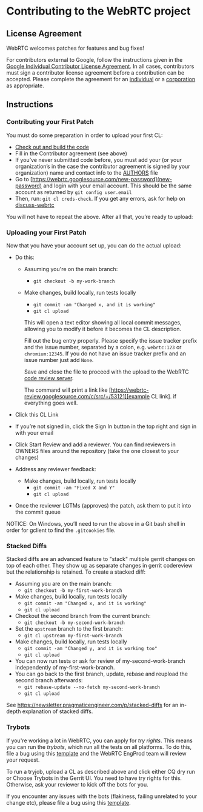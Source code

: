 # Contributing to the WebRTC project

## License Agreement

WebRTC welcomes patches for features and bug fixes!

For contributors external to Google, follow the instructions given in the
[Google Individual Contributor License Agreement][Google individual CLA].
In all cases, contributors must sign a contributor license agreement before
a contribution can be accepted. Please complete the agreement for an
[individual][individual] or a [corporation][corporation] as appropriate.

[Google Individual CLA]: https://cla.developers.google.com/about/google-individual.
[individual]: https://developers.google.com/open-source/cla/individual
[corporation]: https://developers.google.com/open-source/cla/corporate


## Instructions

### Contributing your First Patch
You must do some preparation in order to upload your first CL:

* [Check out and build the code][Check out and build the code]
* Fill in the Contributor agreement (see above)
* If you’ve never submitted code before, you must add your
  (or your organization’s in the case the contributor agreement is signed by
  your organization) name and contact info to the
 [AUTHORS][AUTHORS] file
* Go to [https://webrtc.googlesource.com/new-password](new-password)
  and login with your email account. This should be the same account as
  returned by `git config user.email`
* Then, run: `git cl creds-check`. If you get any errors, ask for help on
 [discuss-webrtc][discuss-webrtc]

You will not have to repeat the above. After all that, you’re ready to upload:

[Check out and build the code]: https://webrtc.googlesource.com/src/+/refs/heads/main/docs/native-code/development/
[AUTHORS]: https://webrtc.googlesource.com/src/+/refs/heads/main/AUTHORS
[new-password]: https://webrtc.googlesource.com/new-password
[discuss-webrtc]: https://groups.google.com/forum/#!forum/discuss-webrtc
[Chromium recommendations for code reviews]: https://chromium.googlesource.com/chromium/src/+/main/docs/cl_tips.md

### Uploading your First Patch
Now that you have your account set up, you can do the actual upload:

*  Do this:
    * Assuming you're on the main branch:
        * `git checkout -b my-work-branch`
    * Make changes, build locally, run tests locally
        * `git commit -am "Changed x, and it is working"`
        * `git cl upload`

      This will open a text editor showing all local commit messages, allowing you
      to modify it before it becomes the CL description.

      Fill out the bug entry properly. Please specify the issue tracker prefix and
      the issue number, separated by a colon, e.g. `webrtc:123` or `chromium:12345`.
      If you do not have an issue tracker prefix and an issue number just add `None`.

      Save and close the file to proceed with the upload to the WebRTC
      [code review server](https://webrtc-review.googlesource.com/q/status:open).

      The command will print a link like
      [https://webrtc-review.googlesource.com/c/src/+/53121][example CL link].
      if everything goes well.

*  Click this CL Link
*  If you’re not signed in, click the Sign In button in the top right and sign
   in with your email
*  Click Start Review and add a reviewer. You can find reviewers in OWNERS files
   around the repository (take the one closest to your changes)
*  Address any reviewer feedback:
    * Make changes, build locally, run tests locally
        * `git commit -am "Fixed X and Y"`
        * `git cl upload`
*  Once the reviewer LGTMs (approves) the patch, ask them to put it into the
   commit queue

NOTICE: On Windows, you’ll need to run the above in a Git bash shell in order
for gclient to find the `.gitcookies` file.

[example CL link]: https://webrtc-review.googlesource.com/c/src/+/53121

### Stacked Diffs
Stacked diffs are an advanced feature to "stack" multiple gerrit changes on top
of each other. They show up as separate changes in gerrit codereview but the relationship
is retained. To create a stacked diff:

* Assuming you are on the main branch:
    * `git checkout -b my-first-work-branch`
* Make changes, build locally, run tests locally
    * `git commit -am "Changed x, and it is working"`
    * `git cl upload`
* Checkout the second branch from the current branch:
    * `git checkout -b my-second-work-branch`
* Set the `upstream` branch to the first branch:
    * `git cl upstream my-first-work-branch`
* Make changes, build locally, run tests locally
    * `git commit -am "Changed y, and it is working too"`
    * `git cl upload`
* You can now run tests or ask for review of my-second-work-branch independently
  of my-first-work-branch.
* You can go back to the first branch, update, rebase and reupload
  the second branch afterwards:
    * `git rebase-update --no-fetch my-second-work-branch`
    * `git cl upload`

See https://newsletter.pragmaticengineer.com/p/stacked-diffs for an in-depth
explanation of stacked diffs.

### Trybots

If you're working a lot in WebRTC, you can apply for *try rights*. This means you
can run the *trybots*, which run all the tests on all platforms. To do this,
file a bug using this [template][template-access] and the WebRTC EngProd team
will review your request.

To run a tryjob, upload a CL as described above and click either CQ dry run or
Choose Trybots in the Gerrit UI. You need to have try rights for this. Otherwise,
ask your reviewer to kick off the bots for you.

If you encounter any issues with the bots (flakiness, failing unrelated to your change etc),
please file a bug using this [template][template-issue].

[template-access]: https://bugs.chromium.org/p/webrtc/issues/entry?template=Get+tryjob+access
[template-issue]: https://bugs.chromium.org/p/webrtc/issues/entry?template=trybot+issue

